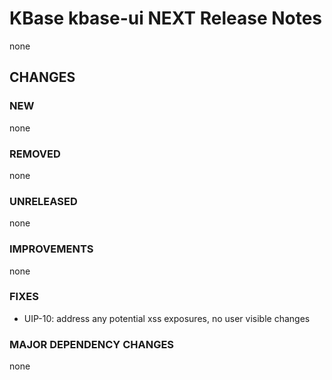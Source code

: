 # KBase kbase-ui NEXT Release Notes

none

## CHANGES

### NEW

none

### REMOVED

none

### UNRELEASED

none

### IMPROVEMENTS

none

### FIXES

- UIP-10: address any potential xss exposures, no user visible changes

### MAJOR DEPENDENCY CHANGES

none
